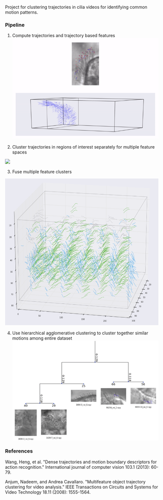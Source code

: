 Project for clustering trajectories in cilia videos for identifying common motion patterns.

### Pipeline
1. Compute trajectories and trajectory based features
![](examples/3d-tracks.gif)

2. Cluster trajectories in regions of interest separately for multiple feature spaces 
<img src="examples/multiple_features.png" height="480">

3. Fuse multiple feature clusters
<img src="examples/3d-cluster.png" height="480">

4. Use hierarchical agglomerative clustering to cluster together similar motions among entire dataset
![](examples/dendrogram.gif)

### References
Wang, Heng, et al. "Dense trajectories and motion boundary descriptors for action recognition." International journal of computer vision 103.1 (2013): 60-79.

Anjum, Nadeem, and Andrea Cavallaro. "Multifeature object trajectory clustering for video analysis." IEEE Transactions on Circuits and Systems for Video Technology 18.11 (2008): 1555-1564.
